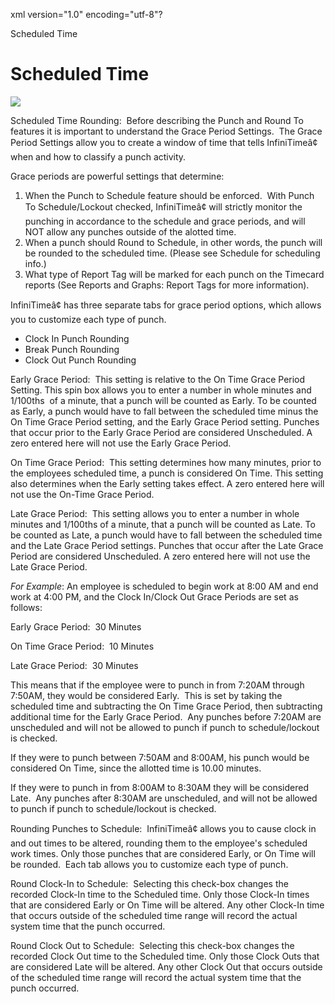 xml version="1.0" encoding="utf-8"?





Scheduled Time




# Scheduled Time

![](/img/Scheduled_Time_Rounding.gif)

Scheduled Time Rounding:  Before describing the Punch and Round To features it is important to understand the Grace Period Settings.  The Grace Period Settings allow you to create a window of time that tells InfiniTimeâ¢ when and how to classify a punch activity.

Grace periods are powerful settings that determine:

1. When the Punch to Schedule feature should be enforced.  With Punch To Schedule/Lockout checked, InfiniTimeâ¢ will strictly monitor the punching in accordance to the schedule and grace periods, and will NOT allow any punches outside of the alotted time.
2. When a punch should Round to Schedule, in other words, the punch will be rounded to the scheduled time. (Please see Schedule for scheduling info.)
3. What type of Report Tag will be marked for each punch on the Timecard reports (See Reports and Graphs: Report Tags for more information).

InfiniTimeâ¢ has three separate tabs for grace period options, which allows you to customize each type of punch.

* Clock In Punch Rounding
* Break Punch Rounding
* Clock Out Punch Rounding

Early Grace Period:  This setting is relative to the On Time Grace Period Setting. This spin box allows you to enter a number in whole minutes and 1/100ths  of a minute, that a punch will be counted as Early. To be counted as Early, a punch would have to fall between the scheduled time minus the On Time Grace Period setting, and the Early Grace Period setting. Punches that occur prior to the Early Grace Period are considered Unscheduled. A zero entered here will not use the Early Grace Period.

On Time Grace Period:  This setting determines how many minutes, prior to the employees scheduled time, a punch is considered On Time. This setting also determines when the Early setting takes effect. A zero entered here will not use the On-Time Grace Period.

Late Grace Period:  This setting allows you to enter a number in whole minutes and 1/100ths of a minute, that a punch will be counted as Late. To be counted as Late, a punch would have to fall between the scheduled time and the Late Grace Period settings. Punches that occur after the Late Grace Period are considered Unscheduled. A zero entered here will not use the Late Grace Period.

*For Example*: An employee is scheduled to begin work at 8:00 AM and end work at 4:00 PM, and the Clock In/Clock Out Grace Periods are set as follows:

Early Grace Period:  30 Minutes

On Time Grace Period:  10 Minutes

Late Grace Period:  30 Minutes

This means that if the employee were to punch in from 7:20AM through 7:50AM, they would be considered Early.  This is set by taking the scheduled time and subtracting the On Time Grace Period, then subtracting additional time for the Early Grace Period.  Any punches before 7:20AM are unscheduled and will not be allowed to punch if punch to schedule/lockout is checked.

If they were to punch between 7:50AM and 8:00AM, his punch would be considered On Time, since the allotted time is 10.00 minutes.

If they were to punch in from 8:00AM to 8:30AM they will be considered Late.  Any punches after 8:30AM are unscheduled, and will not be allowed to punch if punch to schedule/lockout is checked.

Rounding Punches to Schedule:  InfiniTimeâ¢ allows you to cause clock in and out times to be altered, rounding them to the employee's scheduled work times. Only those punches that are considered Early, or On Time will be rounded.  Each tab allows you to customize each type of punch.

Round Clock-In to Schedule:  Selecting this check-box changes the recorded Clock-In time to the Scheduled time. Only those Clock-In times that are considered Early or On Time will be altered. Any other Clock-In time that occurs outside of the scheduled time range will record the actual system time that the punch occurred.

Round Clock Out to Schedule:  Selecting this check-box changes the recorded Clock Out time to the Scheduled time. Only those Clock Outs that are considered Late will be altered. Any other Clock Out that occurs outside of the scheduled time range will record the actual system time that the punch occurred.